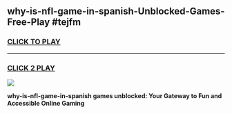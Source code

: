 
## why-is-nfl-game-in-spanish-Unblocked-Games-Free-Play #tejfm
<h3>
<a href="https://us.freeplayer.one?title=why-is-nfl-game-in-spanish&ref=9M">CLICK TO PLAY</a></h3>
<hr>

<h3>
<a href="https://us.freeplayer.one?title=why-is-nfl-game-in-spanish&ref=9M">CLICK 2 PLAY</a>
  
</h3>

<a href="https://us.freeplayer.one?title=why-is-nfl-game-in-spanish&ref=9M"><img src="https://clearcache.store/games.png"></a>


**why-is-nfl-game-in-spanish games unblocked: Your Gateway to Fun and Accessible Online Gaming**
